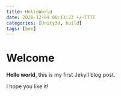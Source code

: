 ```yaml
---
title: HelloWorld
date: 2020-12-09 00:13:22 +/-TTTT
categories: [Unity3d, build]
tags: [bee]
---
```


# Welcome

**Hello world**, this is my first Jekyll blog post.

I hope you like it!
